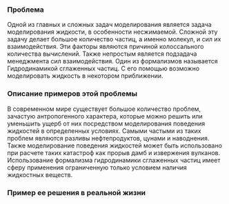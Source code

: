 ### Проблема
Одной из главных и сложных задач моделирования является задача моделирования жидкости, в особенности несжимаемой. Сложной эту задачу делает большое количество частиц, а именно молекул, и сил их взаимодействия. Эти факторы являются причиной колоссального количества вычислений. Также непростым является подзадача менеджмента сил взаимодействия.
Один из формализмов называется Гидродинамикой сглаженных частиц. С его помощью возможно моделировать жидкость в некотором приближении.


### Описание примеров этой проблемы 
В современном мире существует большое количество проблем, зачастую антропогенного характера, которые можно решить или уменьшить ущерб от них посредством моделирования поведения жидкостей в определенных условиях. 
Самыми частыми из таких проблем являются разливы нефтепродуктов, цунами и наводнения. Также моделирование поведения жидкостей может быть использовано при расчете таких катастроф как прорыв дамб и извержения вулканов.
Использование формализма гидродинамики сглаженных частиц имеет сферу применения ограниченную только условием наличия жидкостных веществ.


### Пример ее решения в реальной жизни
